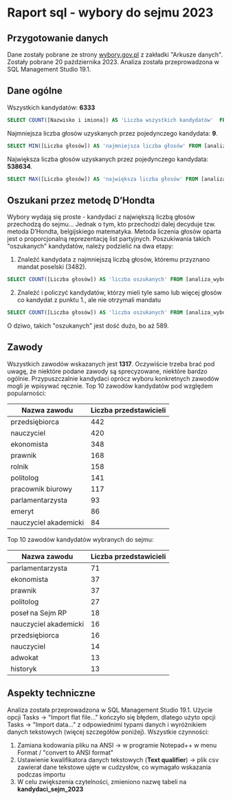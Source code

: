 # Raport sql - wybory do sejmu 2023
## Przygotowanie danych
Dane zostały pobrane ze strony [wybory.gov.pl](https://wybory.gov.pl) z zakładki "Arkusze danych". Zostały pobrane 20 października 2023.
Analiza została przeprowadzona w SQL Management Studio 19.1.
## Dane ogólne
Wszystkich kandydatów: **6333**
```sql
SELECT COUNT([Nazwisko i imiona]) AS 'Liczba wszystkich kandydatów'  FROM [analiza_wybory].[dbo].[kandydaci_sejm_2023]
```
Najmniejsza liczba głosów uzyskanych przez pojedynczego kandydata: **9**.
```sql
SELECT MIN([Liczba głosów]) AS 'najmniejsza liczba głosów' FROM [analiza_wybory].[dbo].[kandydaci_sejm_2023]
```
Największa liczba głosów uzyskanych przez pojedynczego kandydata: **538634**.
```sql
SELECT MAX([Liczba głosów]) AS 'największa liczba głosów' FROM [analiza_wybory].[dbo].[kandydaci_sejm_2023]
```
## Oszukani przez metodę D’Hondta
Wybory wydają się proste - kandydaci z największą liczbą głosów przechodzą do sejmu... Jednak o tym, kto przechodzi dalej decyduje tzw. metoda D’Hondta, belgijskiego matematyka. Metoda liczenia głosów oparta jest o proporcjonalną reprezentację list partyjnych.
Poszukiwania takich "oszukanych" kandydatów, należy podzielić na dwa etapy:
1. Znaleźć kandydata z najmniejszą liczbą głosów, któremu przyznano mandat poselski (3482).
```sql
SELECT COUNT([Liczba głosów]) AS 'liczba oszukanych' FROM [analiza_wybory].[dbo].[kandydaci_sejm_2023] where [Czy przyznano mandat] = 'NIE' and [Liczba głosów]>=3482 ORDER BY [liczba oszukanych] DESC
```
2. Znaleźć i policzyć kandydatów, którzy mieli tyle samo lub więcej głosów co kandydat z punktu 1., ale nie otrzymali mandatu
```sql
SELECT COUNT([Liczba głosów]) AS 'liczba oszukanych' FROM [analiza_wybory].[dbo].[kandydaci_sejm_2023] where [Czy przyznano mandat] = 'NIE' ORDER BY [liczba oszukanych] DESC
```
O dziwo, takich "oszukanych" jest dość dużo, bo aż 589.
## Zawody
Wszystkich zawodów wskazanych jest **1317**.
Oczywiście trzeba brać pod uwagę, że niektóre podane zawody są sprecyzowane, niektóre bardzo ogólnie. Przypuszczalnie kandydaci oprócz wyboru konkretnych zawodów mogli je wpisywać ręcznie. 
Top 10 zawodów kandydatów pod względem popularności:

| Nazwa zawodu| Liczba przedstawicieli|
| --- | --- |
| przedsiębiorca | 442 |
| nauczyciel | 420 |
| ekonomista | 348 |
| prawnik | 168 |
| rolnik | 158 |
| politolog | 141 |
| pracownik biurowy | 117 |
| parlamentarzysta | 93 |
| emeryt | 86 |
| nauczyciel akademicki | 84 |
Top 10 zawodów kandydatów wybranych do sejmu:

| Nazwa zawodu| Liczba przedstawicieli|
| --- | --- |
| parlamentarzysta | 71 |
| ekonomista | 37 |
| prawnik | 37 |
| politolog | 27 |
| poseł na Sejm RP | 18 |
| nauczyciel akademicki | 16 |
| przedsiębiorca | 16 |
| nauczyciel | 14 |
| adwokat | 13 |
| historyk | 13 
## Aspekty techniczne
Analiza została przeprowadzona w SQL Management Studio 19.1.
Użycie opcji Tasks -> "Import flat file..." kończyło się błędem, dlatego użyto opcji Tasks -> "Import data..." z odpowiednimi typami danych i wyróżnikiem danych tekstowych (więcej szczegółów poniżej).
Wszystkie czynności:
1. Zamiana kodowania pliku	 na ANSI -> w programie Notepad++ w menu Format / "convert to ANSI format"
2. Ustawienie kwalifikatora danych tekstowych (**Text qualifier**) -> plik csv zawierał dane tekstowe ujęte w cudzysłów, co  wymagało wskazania podczas importu
3. W celu zwiększenia czytelności, zmieniono nazwę tabeli na **kandydaci_sejm_2023**
